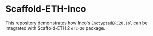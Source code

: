 # Scaffold-ETH-Inco
This repository demonstrates how Inco's `EnctyptedERC20.sol` can be integrated with Scaffold-ETH 2 `erc-20` package.
